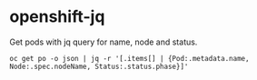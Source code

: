 # openshift-jq

Get pods with jq query for name, node and status.
```
oc get po -o json | jq -r '[.items[] | {Pod:.metadata.name, Node:.spec.nodeName, Status:.status.phase}]'
```
